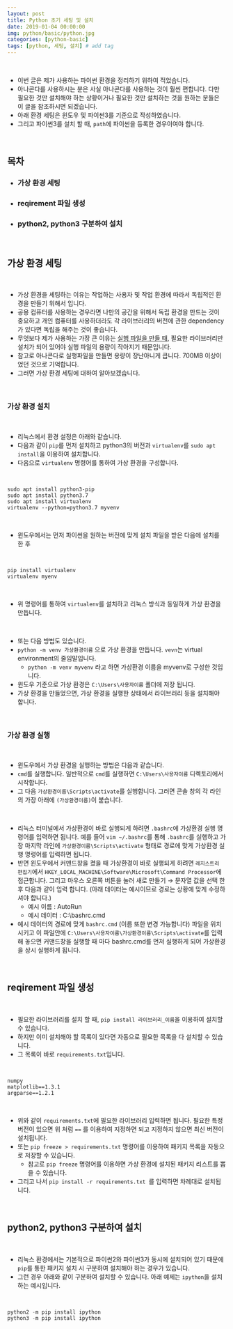```yaml
---
layout: post
title: Python 초기 세팅 및 설치
date: 2019-01-04 00:00:00
img: python/basic/python.jpg
categories: [python-basic] 
tags: [python, 세팅, 설치] # add tag
---
```


<br>

- 이번 글은 제가 사용하는 파이썬 환경을 정리하기 위하여 적었습니다.
- 아나콘다를 사용하시는 분은 사실 아나콘다를 사용하는 것이 훨씬 편합니다. 다만 필요한 것만 설치해야 하는 상황이거나 필요한 것만 설치하는 것을 원하는 분들은 이 글을 참조하시면 되겠습니다.
- 아래 환경 세팅은 윈도우 및 파이썬3를 기준으로 작성하였습니다.
- 그리고 파이썬3를 설치 할 때, `path`에 파이썬을 등록한 경우이여야 합니다.

<br>

## **목차**

- ### 가상 환경 세팅
- ### reqirement 파일 생성
- ### python2, python3 구분하여 설치

<br>

## **가상 환경 세팅**

<br>

- 가상 환경을 세팅하는 이유는 작업하는 사용자 및 작업 환경에 따라서 독립적인 환경을 만들기 위해서 입니다.
- 공용 컴퓨터를 사용하는 경우라면 나만의 공간을 위해서 독립 환경을 만드는 것이 중요하고 개인 컴퓨터를 사용하더라도 각 라이브러리의 버전에 관한 dependency가 있다면 독립을 해주는 것이 좋습니다.
- 무엇보다 제가 사용하는 가장 큰 이유는 [실행 파일을 만들 때](https://gaussian37.github.io/python-etc-pyinstaller/), 필요한 라이브러리만 설치가 되어 있어야 실행 파일의 용량이 작아지기 때문입니다.
- 참고로 아나콘다로 실행파일을 만들면 용량이 장난아니게 큽니다. 700MB 이상이었던 것으로 기억합니다.
- 그러면 가상 환경 세팅에 대하여 알아보겠습니다.

<br>

### 가상 환경 설치

<br>

- 리눅스에서 환경 설정은 아래와 같습니다. 
- 다음과 같이 `pip`를 먼저 설치하고 python3의 버전과 `virtualenv`를 `sudo apt install`을 이용하여 설치합니다.
- 다음으로 `virtualenv` 명령어를 통하여 가상 환경을 구성합니다.

<br>

```
sudo apt install python3-pip
sudo apt install python3.7
sudo apt install virtualenv
virtualenv --python=python3.7 myvenv
```
<br>

- 윈도우에서는 먼저 파이썬을 원하는 버전에 맞게 설치 파일을 받은 다음에 설치를 한 후

<br>

```
pip install virtualenv
virtualenv myenv
```

<br>

- 위 명령어를 통하여 `virtualenv`를 설치하고 리눅스 방식과 동일하게 가상 환경을 만듭니다.

<br>

- 또는 다음 방법도 있습니다.
- `python -m venv 가상환경이름` 으로 가상 환경을 만듭니다. `vevn`는 virtual environment의 줄임말입니다.
    - `python -m venv myvenv` 라고 하면 가상환경 이름을 myvenv로 구성한 것입니다.
- 윈도우 기준으로 가상 환경은 `C:\Users\사용자이름` 폴더에 저장 됩니다.
- 가상 환경을 만들었으면, 가상 환경을 실행한 상태에서 라이브러리 등을 설치해야 합니다.

<br>

### 가상 환경 실행

<br>

- 윈도우에서 가상 환경을 실행하는 방법은 다음과 같습니다.
- `cmd`를 실행합니다. 일반적으로 `cmd`를 실행하면 `C:\Users\사용자이름` 디렉토리에서 시작합니다.
- 그 다음 `가상환경이름\Scripts\activate`를 실행합니다. 그러면 콘솔 창의 각 라인의 가장 아래에 `(가상환경이름)`이 붙습니다.

<br>

- 리눅스 터미널에서 가상환경이 바로 실행되게 하려면 `.bashrc`에 가상환경 실행 명령어를 입력하면 됩니다. 예를 들어 `vim ~/.bashrc`를 통해 `.bashrc`를 실행하고 가장 마지막 라인에 `가상환경이름\Scripts\activate` 형태로 경로에 맞게 가상환경 실행 명령어를 입력하면 됩니다.
- 반면 윈도우에서 커맨드창을 켰을 때 가상환경이 바로 실행되게 하려면 `레지스트리 편집기`에서 `HKEY_LOCAL_MACHINE\Software\Microsoft\Command Processor`에 접근합니다. 그리고 마우스 오른쪽 버튼을 눌러 새로 만들기 → 문자열 값을 선택 한 후 다음과 같이 입력 합니다. (아래 데이터는 예시이므로 경로는 상황에 맞게 수정하셔야 합니다.)
    - 예시 이름 : AutoRun
    - 예시 데이터 : C:\bashrc.cmd
- 예시 데이터의 경로에 맞게 `bashrc.cmd` (이름 또한 변경 가능합니다) 파일을 위치시키고 이 파일안에 `C:\Users\사용자이름\가상환경이름\Scripts\activate`를 입력해 놓으면 커맨드창을 실행할 때 마다 bashrc.cmd를 먼저 실행하게 되어 가상환경을 상시 실행하게 됩니다.

<br>

## **reqirement 파일 생성**

<br>

- 필요한 라이브러리를 설치 할 때, `pip install 라이브러리_이름`을 이용하여 설치할 수 있습니다.
- 하지만 이미 설치해야 할 목록이 있다면 자동으로 필요한 목록을 다 설치할 수 있습니다.
- 그 목록이 바로 `requirements.txt`입니다.


<br>

```
numpy
matplotlib==1.3.1 
argparse==1.2.1 
```

<br>

- 위와 같이 `requirements.txt`에 필요한 라이브러리 입력하면 됩니다. 필요한 특정 버전이 있으면 위 처럼 `==` 를 이용하여 지정하면 되고 지정하지 않으면 최신 버전이 설치됩니다.
- 또는 `pip freeze > requirements.txt` 명령어를 이용하여 패키지 목록을 자동으로 저장할 수 있습니다.
    - 참고로 `pip freeze` 명령어를 이용하면 가상 환경에 설치된 패키지 리스트를 뽑을 수 있습니다.
- 그리고 나서 `pip install -r requirements.txt `를 입력하면 차례대로 설치됩니다.

<br>

## python2, python3 구분하여 설치

<br>

- 리눅스 환경에서는 기본적으로 파이썬2와 파이썬3가 동시에 설치되어 있기 때문에 `pip`를 통한 패키지 설치 시 구분하여 설치해야 하는 경우가 있습니다.
- 그런 경우 아래와 같이 구분하여 설치할 수 있습니다. 아래 예제는 `ipython`을 설치하는 예시입니다.

<br>

```python
python2 -m pip install ipython
python3 -m pip install ipython
```

<br>
